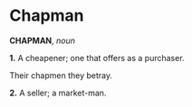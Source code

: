 # Chapman

**CHAPMAN**, _noun_

**1.** A cheapener; one that offers as a purchaser.

Their chapmen they betray.

**2.** A seller; a market-man.